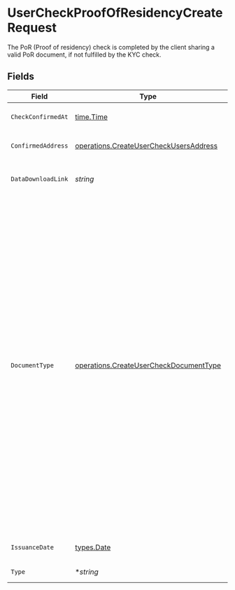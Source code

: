 # UserCheckProofOfResidencyCreateRequest

The PoR (Proof of residency) check is completed by the client sharing a valid PoR document, if not fulfilled by the KYC check.


## Fields

| Field                                                                                                                                                                                                                                                                                                                                                                                                                                                                                                                                                                                            | Type                                                                                                                                                                                                                                                                                                                                                                                                                                                                                                                                                                                             | Required                                                                                                                                                                                                                                                                                                                                                                                                                                                                                                                                                                                         | Description                                                                                                                                                                                                                                                                                                                                                                                                                                                                                                                                                                                      |
| ------------------------------------------------------------------------------------------------------------------------------------------------------------------------------------------------------------------------------------------------------------------------------------------------------------------------------------------------------------------------------------------------------------------------------------------------------------------------------------------------------------------------------------------------------------------------------------------------ | ------------------------------------------------------------------------------------------------------------------------------------------------------------------------------------------------------------------------------------------------------------------------------------------------------------------------------------------------------------------------------------------------------------------------------------------------------------------------------------------------------------------------------------------------------------------------------------------------ | ------------------------------------------------------------------------------------------------------------------------------------------------------------------------------------------------------------------------------------------------------------------------------------------------------------------------------------------------------------------------------------------------------------------------------------------------------------------------------------------------------------------------------------------------------------------------------------------------ | ------------------------------------------------------------------------------------------------------------------------------------------------------------------------------------------------------------------------------------------------------------------------------------------------------------------------------------------------------------------------------------------------------------------------------------------------------------------------------------------------------------------------------------------------------------------------------------------------ |
| `CheckConfirmedAt`                                                                                                                                                                                                                                                                                                                                                                                                                                                                                                                                                                               | [time.Time](https://pkg.go.dev/time#Time)                                                                                                                                                                                                                                                                                                                                                                                                                                                                                                                                                        | :heavy_check_mark:                                                                                                                                                                                                                                                                                                                                                                                                                                                                                                                                                                               | Completion date and time of the PoR check.                                                                                                                                                                                                                                                                                                                                                                                                                                                                                                                                                       |
| `ConfirmedAddress`                                                                                                                                                                                                                                                                                                                                                                                                                                                                                                                                                                               | [operations.CreateUserCheckUsersAddress](../../../pkg/models/operations/createusercheckusersaddress.md)                                                                                                                                                                                                                                                                                                                                                                                                                                                                                          | :heavy_check_mark:                                                                                                                                                                                                                                                                                                                                                                                                                                                                                                                                                                               | Address. Must not be a P.O. box or c/o address.                                                                                                                                                                                                                                                                                                                                                                                                                                                                                                                                                  |
| `DataDownloadLink`                                                                                                                                                                                                                                                                                                                                                                                                                                                                                                                                                                               | *string*                                                                                                                                                                                                                                                                                                                                                                                                                                                                                                                                                                                         | :heavy_check_mark:                                                                                                                                                                                                                                                                                                                                                                                                                                                                                                                                                                               | Download link for the PoR evidence file. Should be a valid URL.                                                                                                                                                                                                                                                                                                                                                                                                                                                                                                                                  |
| `DocumentType`                                                                                                                                                                                                                                                                                                                                                                                                                                                                                                                                                                                   | [operations.CreateUserCheckDocumentType](../../../pkg/models/operations/createusercheckdocumenttype.md)                                                                                                                                                                                                                                                                                                                                                                                                                                                                                          | :heavy_check_mark:                                                                                                                                                                                                                                                                                                                                                                                                                                                                                                                                                                               | The type of document used in the PoR process. Maximum age of the document is 12 months (stated on the document) applicable for: Utility bills (water, gas, electricity), Telephone bills (only landline), Internet bills, Bank account statements. Documents that need to be still valid - Registration certificate (issued within the past 5 years), Residence permit e.g. Blue Card (as long as valid), ID Card that contains the registration address.<br/>* UTILITY_BILL - <br/>* TELEPHONE_BILL - <br/>* INTERNET_BILL - <br/>* BANK_STATEMENT - <br/>* REGISTRATION_CERT - <br/>* RESIDENCE_PERMIT - <br/>* ID_CARD -  |
| `IssuanceDate`                                                                                                                                                                                                                                                                                                                                                                                                                                                                                                                                                                                   | [types.Date](../../types/date.md)                                                                                                                                                                                                                                                                                                                                                                                                                                                                                                                                                                | :heavy_check_mark:                                                                                                                                                                                                                                                                                                                                                                                                                                                                                                                                                                               | Issuance date in YYYY-MM-DD format.                                                                                                                                                                                                                                                                                                                                                                                                                                                                                                                                                              |
| `Type`                                                                                                                                                                                                                                                                                                                                                                                                                                                                                                                                                                                           | **string*                                                                                                                                                                                                                                                                                                                                                                                                                                                                                                                                                                                        | :heavy_minus_sign:                                                                                                                                                                                                                                                                                                                                                                                                                                                                                                                                                                               | The type of check must be POR.                                                                                                                                                                                                                                                                                                                                                                                                                                                                                                                                                                   |